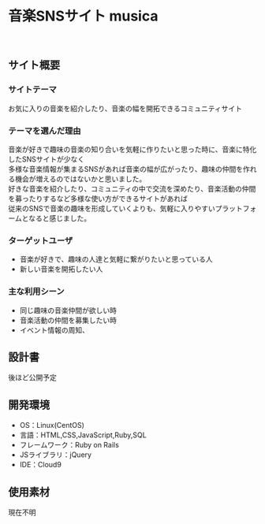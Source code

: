 # 音楽SNSサイト musica
​
## サイト概要

### サイトテーマ
お気に入りの音楽を紹介したり、音楽の幅を開拓できるコミュニティサイト

### テーマを選んだ理由
音楽が好きで趣味の音楽の知り合いを気軽に作りたいと思った時に、音楽に特化したSNSサイトが少なく</br>
多様な音楽情報が集まるSNSがあれば音楽の幅が広がったり、趣味の仲間を作れる機会が増えるのではないかと思いました。</br>
好きな音楽を紹介したり、コミュニティの中で交流を深めたり、音楽活動の仲間を募ったりするなど多様な使い方ができるサイトがあれば</br>
従来のSNSで音楽の趣味を形成していくよりも、気軽に入りやすいプラットフォームとなると感じました。</br>

### ターゲットユーザ
- 音楽が好きで、趣味の人達と気軽に繋がりたいと思っている人
- 新しい音楽を開拓したい人
​
### 主な利用シーン
- 同じ趣味の音楽仲間が欲しい時
- 音楽活動の仲間を募集したい時
- イベント情報の周知、
​
## 設計書
後ほど公開予定
​
## 開発環境
- OS：Linux(CentOS)
- 言語：HTML,CSS,JavaScript,Ruby,SQL
- フレームワーク：Ruby on Rails
- JSライブラリ：jQuery
- IDE：Cloud9

## 使用素材
現在不明

​

